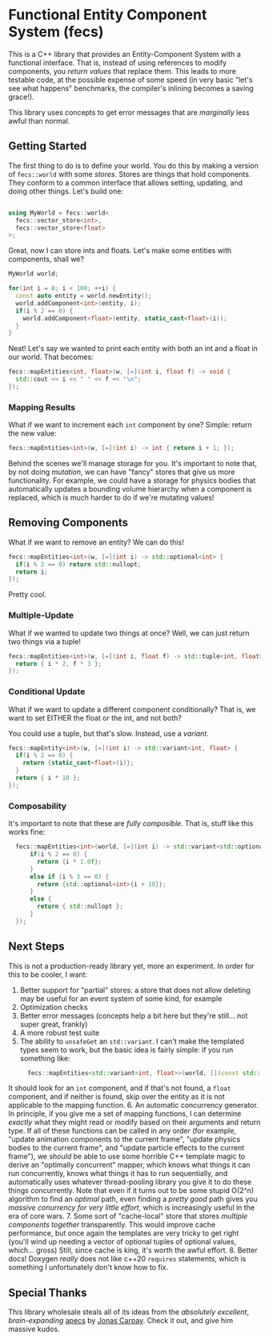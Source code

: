 # Functional Entity Component System (fecs)

This is a C++ library that provides an Entity-Component System with a functional interface.
That is, instead of using references to modify components, you *return values* that replace them.
This leads to more testable code, at the possible expense of some speed (in very basic "let's see what happens" benchmarks, the compiler's inlining becomes a saving grace!).

This library uses concepts to get error messages that are *marginally* less awful than normal.

## Getting Started

The first thing to do is to define your world.
You do this by making a version of `fecs::world` with some *stores*.
Stores are things that hold components.
They conform to a common interface that allows setting, updating, and doing other things.
Let's build one:

```cpp

using MyWorld = fecs::world<
  fecs::vector_store<int>,
  fecs::vector_store<float>
>;

```

Great, now I can store ints and floats.
Let's make some entities with components, shall we?

```cpp
MyWorld world;

for(int i = 0; i < 100; ++i) {
  const auto entity = world.newEntity();
  world.addComponent<int>(entity, i);
  if(i % 2 == 0) {
    world.addComponent<float>(entity, static_cast<float>(i));
  }
}
```

Neat!
Let's say we wanted to print each entity with both an int and a float in our world.
That becomes:

```cpp
fecs::mapEntities<int, float>(w, [=](int i, float f) -> void {
  std::cout << i << " " << f << "\n";
});
```

### Mapping Results

What if we want to increment each `int` component by one?
Simple: return the new value:

```cpp
fecs::mapEntities<int>(w, [=](int i) -> int { return i + 1; });
```

Behind the scenes we'll manage storage for you.
It's important to note that, by not doing *mutation*, we can have "fancy" stores that give us more functionality.
For example, we could have a storage for physics bodies that automatically updates a bounding volume hierarchy when a component is replaced, which is much harder to do if we're mutating values!

## Removing Components

What if we want to remove an entity?
We can do this!

```cpp
fecs::mapEntities<int>(w, [=](int i) -> std::optional<int> {
  if(i % 2 == 0) return std::nullopt;
  return i;
});
```

Pretty cool.

### Multiple-Update

What if we wanted to update two things at once?
Well, we can just return two things via a tuple!

```cpp
fecs::mapEntities<int>(w, [=](int i, float f) -> std::tuple<int, float> {
  return { i * 2, f * 3 };
});
```

### Conditional Update

What if we want to update a different component conditionally?
That is, we want to set EITHER the float or the int, and not both?

You could use a tuple, but that's slow.
Instead, use a *variant*.

```cpp
fecs::mapEntity<int>(w, [=](int i) -> std::variant<int, float> {
  if(i % 2 == 0) {
    return {static_cast<float>(i)};
  }
  return { i * 10 };
});
```

### Composability 

It's important to note that these are *fully composible*.
That is, stuff like this works fine:

```cpp
  fecs::mapEntities<int>(world, [=](int i) -> std::variant<std::optional<int>, float> {
      if(i % 2 == 0) { 
        return {i * 1.0f};
      }
      else if (i % 3 == 0) {
        return {std::optional<int>{i + 10}};
      }
      else {
        return { std::nullopt };
      }
  });
```

## Next Steps

This is not a production-ready library yet, more an experiment.
In order for this to be cooler, I want:

1. Better support for "partial" stores: a store that does not allow deleting may be useful for an event system of some kind, for example
2. Optimization checks
3. Better error messages (concepts help a bit here but they're still... not super great, frankly)
4. A more robust test suite
5. The ability to `unsafeGet` an `std::variant`. 
   I can't make the templated types seem to work, but the basic idea is fairly simple: if you run something like:
      ```cpp
        fecs::mapEntities<std::variant<int, float>>(world, [](const std::variant<int, float>& variant) { /* stuff here */ });
      ```
  It should look for an `int` component, and if that's not found, a `float` component, and if neither is found, skip over the entity as it is not applicable to the mapping function.
6. An automatic concurrency generator.
   In principle, if you give me a set of mapping functions, I can determine *exactly* what they might read or modify based on their arguments and return type.
   If all of these functions can be called in any order (for example, "update animation components to the current frame", "update physics bodies to the current frame", and "update particle effects to the current frame"), we *should* be able to use some horrible C++ template magic to derive an "optimally concurrent" mapper, which knows what things it can run concurrently, knows what things it has to run sequentially, and automatically uses whatever thread-pooling library you give it to do these things concurrently.
   Note that even if it turns out to be some stupid O(2^n) algorithm to find an *optimal* path, even finding a *pretty good* path gives you *massive conurrency for very little effort*, which is increasingly useful in the era of core wars.
7. Some sort of "cache-local" store that stores *multiple components together* transparently.
   This would improve cache performance, but once again the templates are very tricky to get right (you'll wind up needing a vector of optional tuples of optional values, which... gross)
   Still, since cache is king, it's worth the awful effort.
8. Better docs!
   Doxygen *really* does not like c++20 `requires` statements, which is something I unfortunately don't know how to fix.

## Special Thanks

This library wholesale steals all of its ideas from the *absolutely excellent*, *brain-expanding* [apecs](https://github.com/jonascarpay/apecs) by [Jonas Carpay](https://github.com/jonascarpay).
Check it out, and give him massive kudos.
